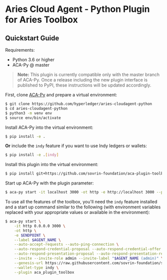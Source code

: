Aries Cloud Agent - Python Plugin for Aries Toolbox
===================================================

Quickstart Guide
----------------

Requirements:
- Python 3.6 or higher
- ACA-Py @ master

> **Note:** This plugin is currently compatible only with the master branch of
> ACA-Py. Once a release including the new plugin interface is published to
> PyPI, these instructions will be updated accordingly.

First, clone
[ACA-Py](https://github.com/hyperledger/aries-cloudagent-python) and prepare a
virtual environment:
```sh
$ git clone https://github.com/hyperledger/aries-cloudagent-python
$ cd aries-cloudagent-python
$ python3 -m venv env
$ source env/bin/activate
```

Install ACA-Py into the virtual environment:
```sh
$ pip install -e .
```
**Or** include the `indy` feature if you want to use Indy ledgers or wallets:
```sh
$ pip install -e .[indy]
```

Install this plugin into the virtual environment:
```sh
$ pip install git+https://github.com/sovrin-foundation/aca-plugin-toolbox.git@master#egg=aca-plugin-toolbox
```

Start up ACA-Py with the plugin parameter:
```sh
$ aca-py start -it localhost 3000 -ot http -e http://localhost 3000 --plugin aca_plugin_toolbox
```

To use all the features of the toolbox, you'll need the `indy` feature installed
and a start up command similar to the following (with environment variables
replaced with your appropriate values or available in the environment):
```sh
$ aca-py start \
    -it http 0.0.0.0 3000 \
    -ot http \
    -e $ENDPOINT \
    --label $AGENT_NAME \
    --auto-accept-requests --auto-ping-connection \
    --auto-respond-credential-proposal --auto-respond-credential-offer --auto-respond-credential-request --auto-store-credential \
    --auto-respond-presentation-proposal --auto-respond-presentation-request --auto-verify-presentation \
    --invite --invite-role admin --invite-label "$AGENT_NAME (admin)" \
    --genesis-url https://raw.githubusercontent.com/sovrin-foundation/sovrin/master/sovrin/pool_transactions_sandbox_genesis \
    --wallet-type indy \
	--plugin aca_plugin_toolbox
```
